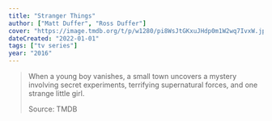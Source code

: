 ```yaml
---
title: "Stranger Things"
author: ["Matt Duffer", "Ross Duffer"]
cover: "https://image.tmdb.org/t/p/w1280/pi8WsJtGKxuJHdp0m1W2wq7IvxW.jpg"
dateCreated: "2022-01-01"
tags: ["tv series"]
year: "2016"
---
```


> When a young boy vanishes, a small town uncovers a mystery involving secret experiments, terrifying supernatural forces, and one strange little girl.
>
> Source: TMDB
